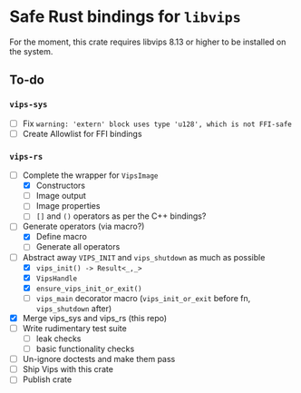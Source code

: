 # Safe Rust bindings for `libvips`

For the moment, this crate requires libvips 8.13 or higher to be installed on the system.

## To-do

### `vips-sys`

- [ ] Fix `warning: 'extern' block uses type 'u128', which is not FFI-safe`
- [ ] Create Allowlist for FFI bindings

### `vips-rs`

- [ ] Complete the wrapper for `VipsImage`
    - [x] Constructors
    - [ ] Image output
    - [ ] Image properties
    - [ ] `[]` and `()` operators as per the C++ bindings?
- [ ] Generate operators (via macro?)
    - [x] Define macro
    - [ ] Generate all operators
- [ ] Abstract away `VIPS_INIT` and `vips_shutdown` as much as possible
    - [x] `vips_init() -> Result<_,_>`
    - [x] `VipsHandle`
    - [x] `ensure_vips_init_or_exit()`
    - [ ] `vips_main` decorator macro (`vips_init_or_exit` before fn,
          `vips_shutdown` after)
- [x] Merge vips_sys and vips_rs (this repo)
- [ ] Write rudimentary test suite
    - [ ] leak checks
    - [ ] basic functionality checks
- [ ] Un-ignore doctests and make them pass
- [ ] Ship Vips with this crate
- [ ] Publish crate